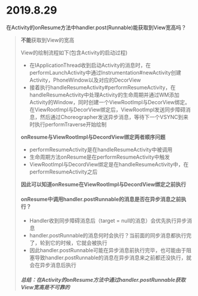 # 2019.8.29
在Activity的onResume方法中handler.post(Runnable)能获取到View宽高吗？

>**不能**获取到View的宽高
>
>View的绘制流程如下(包含Activity的启动过程)
>
>- 在IApplicationThread收到启动Activity的消息时，在performLaunchActivity中通过Instrumentation#newActivity创建Activity，PhoneWindow以及对应的DecorView
>- 接着执行handleResumeActivity#performResumeActivity，在handleResumeActivity中处理Activity的生命周期并通过WM添加Activity的Window，同时创建一个ViewRootImpl与DecorView绑定。在ViewRootImpl与DecorView绑定后，ViewRootImpl发送同步障碍消息，然后通过Choreographer发送异步消息，等待下一个VSYNC到来时执行performTraverse开始绘制
>
>**onResume与ViewRootImpl与DecordView绑定两者顺序问题**
>
>- performResumeActivity是在handleResumeActivity中被调用
>- 生命周期方法onResume是在performResumeActivity中触发
>- ViewRootImpl与DecordView绑定是在handleResumeActivity中，在performResumeActivity之后
>
>**因此可以知道onResume在ViewRootImpl与DecordView绑定之前执行**
>
>#### onResume中调用handler.postRunnable的消息是否在异步消息之前执行？
>
>- Handler收到同步障碍消息后（target = null的消息）会优先执行异步消息
>- handler.postRunnable的消息何时会执行？当前面的同步消息都执行完了，轮到它的时候，它就会被执行
>- 因此handler.postRunnable可能在异步消息前执行完毕，也可能由于阻塞导致handler.postRunnable的消息在异步消息来之前都还没执行，就会在异步消息后执行
>
>##### 总结：在Activity的onResume方法中通过handler.postRunnable获取View宽高是不可靠的

